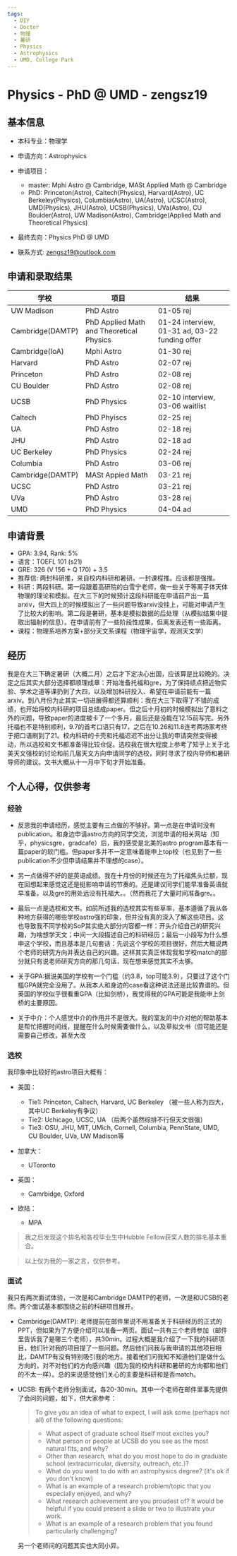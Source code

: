 ```yaml
---
tags:
  - DIY
  - Doctor
  - 物理
  - 暑研
  - Physics
  - Astrophysics
  - UMD, College Park
---
```



# Physics - PhD @ UMD - zengsz19


## 基本信息

- 本科专业：物理学
- 申请方向：Astrophysics
- 申请项目：
    - master: Mphi Astro @ Cambridge, MASt Applied Math @ Cambridge
    - PhD: Princeton(Astro), Caltech(Physics), Harvard(Astro), UC Berkeley(Physics), Columbia(Astro), UA(Astro), UCSC(Astro), UMD(Physics), JHU(Astro), UCSB(Physics), UVa(Astro), CU Boulder(Astro), UW Madison(Astro), Cambridge(Applied Math and Theoretical Physics)

- 最终去向：Physics PhD @ UMD
- 联系方式: [zengsz19@outlook.com](mailto:zengsz19@outlook.com)


## 申请和录取结果


| 学校 | 项目 | 结果 |
| ---- | ---- | ---- |
| UW Madison | PhD Astro | 01-05 rej |
| Cambridge(DAMTP) | PhD Applied Math and Theoretical Physics | 01-24 interview, 01-31 ad, 03-22 funding offer |
| Cambridge(IoA) | Mphi Astro | 01-30 rej |
| Harvard | PhD Astro | 02-07 rej |
| Princeton | PhD Astro | 02-08 rej |
| CU Boulder | PhD Astro | 02-08 rej |
| UCSB | PhD Physics | 02-10 interview, 03-06 waitlist |
| Caltech | PhD Phyiscs | 02-25 rej |
| UA | PhD Astro | 02-18 rej |
| JHU | PhD Astro | 02-18 ad |
| UC Berkeley | PhD Physics | 02-24 rej |
| Columbia | PhD Astro | 03-06 rej |
| Cambridge(DAMTP) | MASt Appied Math | 03-21 rej |
| UCSC | PhD Astro | 03-21 rej |
| UVa | PhD Astro | 03-28 rej |
| UMD | PhD Physics | 04-04 ad |


## 申请背景

- GPA: 3.94, Rank: 5%
- 语言：TOEFL 101 (s21)
- GRE: 326 (V 156 + Q 170) + 3.5
- 推荐信: 两封科研推，来自校内科研和暑研。一封课程推。应该都是强推。
- 科研：两段科研。第一段跟着高研院的白雪宁老师，做一些关于等离子体天体物理的理论和模拟。在大三下的时候预计这段科研能在申请前产出一篇arxiv，但大四上的时候模拟出了一些问题导致arxiv没挂上，可能对申请产生了比较大的影响。第二段是暑研，基本是模拟数据的后处理（从模拟结果中提取出辐射的信息）。在申请前有了一些阶段性成果，但离发表还有一些距离。
- 课程：物理系培养方案+部分天文系课程（物理宇宙学，观测天文学）

## 经历

我是在大三下确定暑研（大概二月）之后才下定决心出国，应该算是比较晚的。决定之后其实大部分选择都顺理成章：开始准备托福和gre，为了保持绩点把近物实验、学术之道等课扔到了大四，以及增加科研投入、希望在申请前能有一篇arxiv。到八月份为止其实一切进展得都还算顺利：我在大三下取得了不错的成绩，也开始将校内科研的项目总结成paper。但之后十月初的时候模拟出了意料之外的问题，导致paper的进度被卡了一个多月，最后还是没能在12.15前写完。另外托福也不是特别顺利，9.7的首考口语只有17，之后在10.26和11.8连考两场家考终于把口语刷到了21。校内科研的卡壳和托福迟迟不出分让我的申请突然变得被动，所以选校和文书都准备得比较仓促。选校我在很大程度上参考了知乎上关于北美天文强校的讨论和前几届天文方向申请同学的选校，同时寻求了校内导师和暑研导师的建议。文书大概从十一月中下旬才开始准备。

## 个人心得，仅供参考

### 经验
- 反思我的申请经历，感觉主要有三点做的不够好。第一点是在申请时没有publication。和身边申请astro方向的同学交流，浏览申请的相关网站（知乎，physicsgre，gradcafe）后，我的感受是北美的astro program基本有一篇paper的软门槛。但paper多并不一定意味着能申上top校（也见到了一些publication不少但申请结果并不理想的case）。

- 另一点做得不好的是英语成绩。我在十月份的时候还在为了托福焦头烂额，现在回想起来感觉这还是挺影响申请的节奏的。还是建议同学们能早准备英语就早准备。以及gre的用处远没有托福大。。（然而我花了大量时间准备gre。。

- 最后一点是选校和文书。如前所述我的选校其实有些草率，基本遵循了我从各种地方获得的哪些学校astro强的印象，但并没有真的深入了解这些项目。这也导致我不同学校的SoP其实绝大部分内容都一样：开头介绍自己的研究兴趣，为啥想学天文；中间一大段描述自己的科研经历；最后一小段写为什么想申这个学校，而且基本是几句套话：先说这个学校的项目很好，然后大概说两个老师的研究方向并表达自己的兴趣。这样其实真正体现我和学校match的部分就只有说老师研究方向的那几句话，现在想来感觉其实不太够。

- 关于GPA:据说美国的学校有一个门槛（约3.8，top可能3.9），只要过了这个门槛GPA就完全没用了。从我本人和身边的case看这种说法还是比较靠谱的。但英国的学校似乎很看重GPA（比如剑桥），我觉得我的GPA可能是我能申上剑桥的主要原因。

- 关于中介：个人感觉中介的作用并不是很大。我的室友的中介对他的帮助基本是帮忙把握时间线，提醒在什么时候需要做什么，以及草拟文书（但可能还是需要自己修改，甚至大改



### 选校
我印象中比较好的astro项目大概有：

-   美国：
    -   Tie1: Princeton, Caltech, Harvard, UC Berkeley （被一些人称为四大，其中UC Berkeley有争议）
    -   Tie2: Uchicago, UCSC, UA （后两个虽然综排不行但天文很强）
    -   Tie3: OSU, JHU, MIT, UMich, Cornell, Columbia, PennState, UMD, CU Boulder, UVa, UW Madison等

-   加拿大：
    -   UToronto

-   英国：
    -   Camrbidge, Oxford

-   欧陆：
    -   MPA

> 我之后发现这个排名和各校毕业生中Hubble Fellow获奖人数的排名基本重合。

> 以上仅为我的一家之言，仅供参考。

### 面试
我只有两次面试体验，一次是和Cambridge DAMTP的老师，一次是和UCSB的老师。两个面试基本都围绕之前的科研项目展开。

- Cambridge(DAMTP): 老师提前在邮件里说不用准备关于科研经历的正式的PPT，但如果为了方便介绍可以准备一两页。面试一共有三个老师参加（邮件里告诉我了是哪三个老师），共30min。过程大概是我介绍了一下我的科研项目，他们针对我的项目提了一些问题。然后他们问我与我申请的其他项目相比，DAMTP有没有特别吸引我的地方。接着他们问我知不知道他们是做什么方向的，对不对他们的方向感兴趣（因为我的校内科研和暑研的方向都和他们的不太一样）。总的来说感觉他们关心的主要是科研和是否match。

-   UCSB: 有两个老师分别面试，各20-30min。其中一个老师在邮件里事先提供了会问的问题，如下，供大家参考：

    >   To give you an idea of what to expect, I will ask some (perhaps not all) of the following questions:

    >   -   What aspect of graduate school itself most excites you?
    >   -   What person or people at UCSB do you see as the most natural fits, and why?
    >   -   Other than research, what do you most hope to do in graduate school (extracurricular, diversity, outreach, etc.)?
    >   -   What do you want to do with an astrophysics degree?  (it's ok if you don't know)
    >   -   What is an example of a research problem/topic that you especially enjoyed, and why?
    >   -   What research achievement are you proudest of? It would be helpful if you could present a slide or two to illustrate your work.
    >   -   What is an example of a research problem that you found particularly challenging?

    另一个老师问的问题其实也大同小异。